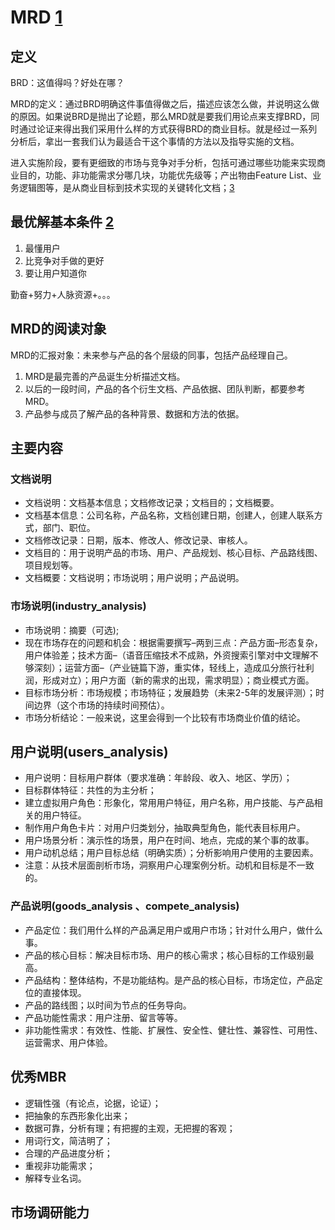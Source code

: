 # MRD [1]

## 定义

BRD：这值得吗？好处在哪？

MRD的定义：通过BRD明确这件事值得做之后，描述应该怎么做，并说明这么做的原因。如果说BRD是抛出了论题，那么MRD就是要我们用论点来支撑BRD，同时通过论证来得出我们采用什么样的方式获得BRD的商业目标。就是经过一系列分析后，拿出一套我们认为最适合干这个事情的方法以及指导实施的文档。

进入实施阶段，要有更细致的市场与竞争对手分析，包括可通过哪些功能来实现商业目的，功能、非功能需求分哪几块，功能优先级等；产出物由Feature List、业务逻辑图等，是从商业目标到技术实现的关键转化文档；[3]

## 最优解基本条件 [2]

1. 最懂用户
2. 比竞争对手做的更好
3. 要让用户知道你

勤奋+努力+人脉资源+。。。

## MRD的阅读对象

MRD的汇报对象：未来参与产品的各个层级的同事，包括产品经理自己。

1. MRD是最完善的产品诞生分析描述文档。
1. 以后的一段时间，产品的各个衍生文档、产品依据、团队判断，都要参考MRD。
1. 产品参与成员了解产品的各种背景、数据和方法的依据。

## 主要内容

### 文档说明

- 文档说明：文档基本信息；文档修改记录；文档目的；文档概要。
- 文档基本信息：公司名称，产品名称，文档创建日期，创建人，创建人联系方式，部门、职位。
- 文档修改记录：日期，版本、修改人、修改记录、审核人。
- 文档目的：用于说明产品的市场、用户、产品规划、核心目标、产品路线图、项目规划等。
- 文档概要：文档说明；市场说明；用户说明；产品说明。

### 市场说明(industry_analysis)

- 市场说明：摘要（可选);
- 现在市场存在的问题和机会：根据需要撰写–两到三点：产品方面–形态复杂，用户体验差；技术方面–（语音压缩技术不成熟，外资搜索引擎对中文理解不够深刻）；运营方面–（产业链篇下游，重实体，轻线上，造成瓜分旅行社利润，形成对立）；用户方面（新的需求的出现，需求明显）；商业模式方面。
- 目标市场分析：市场规模；市场特征；发展趋势（未来2-5年的发展评测）；时间边界（这个市场的持续时间预估）。
- 市场分析结论：一般来说，这里会得到一个比较有市场商业价值的结论。

## 用户说明(users_analysis)

- 用户说明：目标用户群体（要求准确：年龄段、收入、地区、学历）；
- 目标群体特征：共性的为主分析；
- 建立虚拟用户角色：形象化，常用用户特征，用户名称，用户技能、与产品相关的用户特征。
- 制作用户角色卡片：对用户归类划分，抽取典型角色，能代表目标用户。
- 用户场景分析：演示性的场景，用户在时间、地点，完成的某个事的故事。
- 用户动机总结；用户目标总结（明确实质）；分析影响用户使用的主要因素。
- 注意：从技术层面剖析市场，洞察用户心理案例分析。动机和目标是不一致的。

### 产品说明(goods_analysis 、compete_analysis)

- 产品定位：我们用什么样的产品满足用户或用户市场；针对什么用户，做什么事。
- 产品的核心目标：解决目标市场、用户的核心需求；核心目标的工作级别最高。
- 产品结构：整体结构，不是功能结构。是产品的核心目标，市场定位，产品定位的直接体现。
- 产品的路线图；以时间为节点的任务导向。
- 产品功能性需求：用户注册、留言等等。
- 非功能性需求：有效性、性能、扩展性、安全性、健壮性、兼容性、可用性、运营需求、用户体验。

## 优秀MBR

- 逻辑性强（有论点，论据，论证）；
- 把抽象的东西形象化出来；
- 数据可靠，分析有理；有把握的主观，无把握的客观；
- 用词行文，简洁明了；
- 合理的产品进度分析；
- 重视非功能需求；
- 解释专业名词。

## 市场调研能力

[1]: http://www.woshipm.com/pmd/131946.html
[2]: https://www.bilibili.com/video/BV1wz4y1y7sg
[3]: https://quizlet.com/129588206/%E4%BA%BA%E4%BA%BA%E9%83%BD%E6%98%AF%E4%BA%A7%E5%93%81%E7%BB%8F%E7%90%86-%E7%AC%94%E8%AE%B0-flash-cards/s
